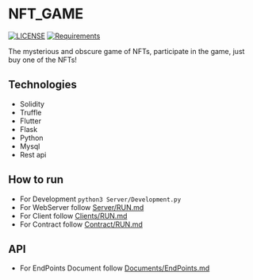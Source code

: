 # NFT_GAME

[![LICENSE](https://img.shields.io/badge/LICENSE-MIT-green)](https://github.com/RAPEXA-TEAM/NFT_GAME/blob/main/LICENSE) 
[![Requirements](https://img.shields.io/badge/Requirements-See%20Here-orange)](https://github.com/RAPEXA-TEAM/NFT_GAME/blob/main/requirements.txt)

The mysterious and obscure game of NFTs, participate in the game, just buy one of the NFTs!

## Technologies

- Solidity
- Truffle
- Flutter
- Flask
- Python
- Mysql
- Rest api

## How to run

- For Development `python3 Server/Development.py`
- For WebServer follow [Server/RUN.md](https://github.com/RAPEXA-TEAM/NFT_GAME/blob/main/Server/RUN.md)
- For Client follow [Clients/RUN.md](https://github.com/RAPEXA-TEAM/NFT_GAME/blob/main/Clients/RUN.md)
- For Contract follow [Contract/RUN.md](https://github.com/RAPEXA-TEAM/NFT_GAME/blob/main/Contract/RUN.md)

## API

- For EndPoints Document follow [Documents/EndPoints.md](https://github.com/RAPEXA-TEAM/NFT_GAME/blob/main/Documents/EndPoints.md)